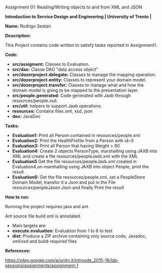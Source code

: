 Assignment 01: Reading/Writing objects to and from XML and JSON

**Introduction to Service Design and Engineering | University of Trento |** 

**Name:** Rodrigo Sestari

**Description:**

This Project contains code written to satisfy tasks reported in Assignment1.





**Code:**

* **src/assigment:** Classes to Evaluation.
* **src/dao:** Classe DAO "data access object"
* **src/dozerproject.delegate:** Classes to manage the mapping operation.
* **src/dozerproject.entity:**   Classes to represent your domain model.
* **src/dozerproject.transfer:** Classes to manage what and how the domain model is going to be mapped to the presentation layer.  
* **src/people.generated:** Code generated with Jaxb through resources/people.xsd.
* **src/util:** helpers to support Jaxb operations.
* **resources:** Contains files xml, xsd, json
* **doc:** JavaDoc






**Tasks:**

* **Evaluation1:** Print all Person contained in resources/people.xml
* **Evaluation2:** Print the HealthProfile from a Person with id=5
* **Evaluation3:** Print  all Person that having  Weight > 90
* **Evaluation4:** Create 2 objects PersonType, marshalling using JAXB into XML and create a file resources/peopleJaxb.xml with the XML 
* **Evaluation5** Get the file  resources/peopleJaxb.xml created in Evaluation4,un-marshalling using JAXB into object People, print the result  
* **Evaluation6:** Get the file resources/people.xml, set a PeopleStore Domain Model, transfor it a Json and put in the File resources/peopleJason.Json and finally Print the result






**How to run:**

Running the project requires java and ant.

Ant source file build.xml is annotated. 
* Main targets are:
* **execute.evaluation:** Evaluation from 1 to 6 to test 
* **dist:** Produce a ZIP archive containing only source code, Javadoc, xml/xsd and build-required files






**References:**

https://sites.google.com/a/unitn.it/introsde_2015-16/lab-sessions/assignments/assignment-1

